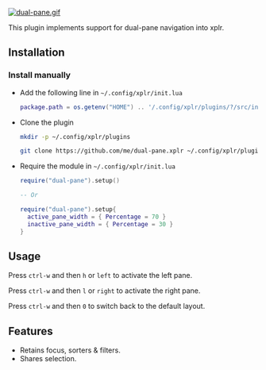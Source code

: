 [![dual-pane.gif](https://s10.gifyu.com/images/dual-pane.gif)](https://gifyu.com/image/SSyuk)

This plugin implements support for dual-pane navigation into xplr.

## Installation

### Install manually

- Add the following line in `~/.config/xplr/init.lua`

  ```lua
  package.path = os.getenv("HOME") .. '/.config/xplr/plugins/?/src/init.lua'
  ```

- Clone the plugin

  ```bash
  mkdir -p ~/.config/xplr/plugins

  git clone https://github.com/me/dual-pane.xplr ~/.config/xplr/plugins/dual-pane
  ```

- Require the module in `~/.config/xplr/init.lua`

  ```lua
  require("dual-pane").setup()

  -- Or

  require("dual-pane").setup{
    active_pane_width = { Percentage = 70 }
    inactive_pane_width = { Percentage = 30 }
  }

  ```

## Usage

Press `ctrl-w` and then `h` or `left` to activate the left pane.

Press `ctrl-w` and then `l` or `right` to activate the right pane.

Press `ctrl-w` and then `0` to switch back to the default layout.

## Features

- Retains focus, sorters & filters.
- Shares selection.
